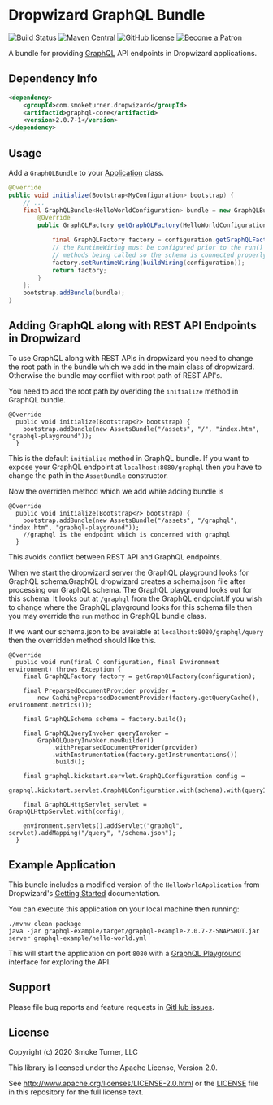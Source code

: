 Dropwizard GraphQL Bundle
========================
[![Build Status](https://travis-ci.org/smoketurner/dropwizard-graphql.svg?branch=master)](https://travis-ci.org/smoketurner/dropwizard-graphql)
[![Maven Central](https://img.shields.io/maven-central/v/com.smoketurner.dropwizard/dropwizard-graphql.svg?style=flat-square)](https://maven-badges.herokuapp.com/maven-central/com.smoketurner.dropwizard/dropwizard-graphql/)
[![GitHub license](https://img.shields.io/github/license/smoketurner/dropwizard-graphql.svg?style=flat-square)](https://github.com/smoketurner/dropwizard-graphql/tree/master)
[![Become a Patron](https://img.shields.io/badge/Patron-Patreon-red.svg)](https://www.patreon.com/bePatron?u=9567343)

A bundle for providing [GraphQL](http://graphql.org) API endpoints in Dropwizard applications.

Dependency Info
---------------
```xml
<dependency>
    <groupId>com.smoketurner.dropwizard</groupId>
    <artifactId>graphql-core</artifactId>
    <version>2.0.7-1</version>
</dependency>
```

Usage
-----
Add a `GraphQLBundle` to your [Application](https://javadoc.io/doc/io.dropwizard/dropwizard-project/latest/io/dropwizard/Application.html) class.

```java
@Override
public void initialize(Bootstrap<MyConfiguration> bootstrap) {
    // ...
    final GraphQLBundle<HelloWorldConfiguration> bundle = new GraphQLBundle<HelloWorldConfiguration>() {
        @Override
        public GraphQLFactory getGraphQLFactory(HelloWorldConfiguration configuration) {

            final GraphQLFactory factory = configuration.getGraphQLFactory();
            // the RuntimeWiring must be configured prior to the run()
            // methods being called so the schema is connected properly.
            factory.setRuntimeWiring(buildWiring(configuration));
            return factory;
        }
    };
    bootstrap.addBundle(bundle);
}
```
## Adding GraphQL along with REST API Endpoints in Dropwizard
To use GraphQL along with REST APIs in dropwizard you need to change the root path in the bundle which we add
in the main class of dropwizard. Otherwise the bundle may conflict with root path of REST API's.

You need to add the root path by overiding the ```initialize``` method in GraphQL bundle.
```
@Override
  public void initialize(Bootstrap<?> bootstrap) {
    bootstrap.addBundle(new AssetsBundle("/assets", "/", "index.htm", "graphql-playground"));
  }
``` 
This is the default ```initialize``` method in GraphQL bundle.
If you want to expose your GraphQL endpoint at ``localhost:8080/graphql`` then you have to change
the path in the ```AssetBundle``` constructor.

Now the overriden method which we add while adding bundle is 

```
@Override
  public void initialize(Bootstrap<?> bootstrap) {
    bootstrap.addBundle(new AssetsBundle("/assets", "/graphql", "index.htm", "graphql-playground"));
    //graphql is the endpoint which is concerned with graphql
  }
```  
This avoids conflict between REST API and GraphQL endpoints.

When we start the dropwizard server the GraphQL playground looks for GraphQL schema.GraphQL dropwizard creates a 
schema.json file after processing our GraphQL schema. The GraphQL playground looks out for this schema. It looks out 
at ```/graphql``` from the GraphQL endpoint.If you wish to change where the GraphQL playground looks for this schema file
then you may override the ```run``` method in GraphQL bundle class.

If we want our schema.json to be available at ```localhost:8080/graphql/query``` then the overridden method should like this.
```
@Override
  public void run(final C configuration, final Environment environment) throws Exception {
    final GraphQLFactory factory = getGraphQLFactory(configuration);

    final PreparsedDocumentProvider provider =
        new CachingPreparsedDocumentProvider(factory.getQueryCache(), environment.metrics());

    final GraphQLSchema schema = factory.build();

    final GraphQLQueryInvoker queryInvoker =
        GraphQLQueryInvoker.newBuilder()
            .withPreparsedDocumentProvider(provider)
            .withInstrumentation(factory.getInstrumentations())
            .build();

    final graphql.kickstart.servlet.GraphQLConfiguration config =
        graphql.kickstart.servlet.GraphQLConfiguration.with(schema).with(queryInvoker).build();

    final GraphQLHttpServlet servlet = GraphQLHttpServlet.with(config);

    environment.servlets().addServlet("graphql", servlet).addMapping("/query", "/schema.json");
  }
```

Example Application
-------------------
This bundle includes a modified version of the `HelloWorldApplication` from Dropwizard's [Getting Started](https://www.dropwizard.io/en/latest/getting-started.html) documentation.

You can execute this application on your local machine then running:

```
./mvnw clean package
java -jar graphql-example/target/graphql-example-2.0.7-2-SNAPSHOT.jar server graphql-example/hello-world.yml
```

This will start the application on port `8080` with a [GraphQL Playground](https://github.com/prisma-labs/graphql-playground) interface for exploring the API.

Support
-------
Please file bug reports and feature requests in [GitHub issues](https://github.com/smoketurner/dropwizard-graphql/issues).

License
-------
Copyright (c) 2020 Smoke Turner, LLC

This library is licensed under the Apache License, Version 2.0.

See http://www.apache.org/licenses/LICENSE-2.0.html or the [LICENSE](LICENSE) file in this repository for the full license text.
